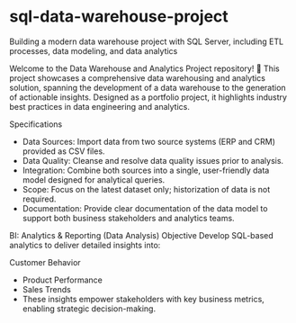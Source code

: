 # sql-data-warehouse-project
Building a modern data warehouse project with SQL Server, including ETL processes, data modeling, and data analytics

Welcome to the Data Warehouse and Analytics Project repository! 🚀
This project showcases a comprehensive data warehousing and analytics solution, spanning the development of a data warehouse to the generation of actionable insights. Designed as a portfolio project, it highlights industry best practices in data engineering and analytics.

Specifications
- Data Sources: Import data from two source systems (ERP and CRM) provided as CSV files.
- Data Quality: Cleanse and resolve data quality issues prior to analysis.
- Integration: Combine both sources into a single, user-friendly data model designed for analytical queries.
- Scope: Focus on the latest dataset only; historization of data is not required.
- Documentation: Provide clear documentation of the data model to support both business stakeholders and analytics teams.

BI: Analytics & Reporting (Data Analysis)
Objective
Develop SQL-based analytics to deliver detailed insights into:

Customer Behavior
- Product Performance
- Sales Trends
- These insights empower stakeholders with key business metrics, enabling strategic decision-making.

